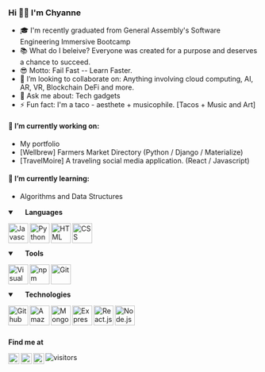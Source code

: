 ### Hi 👋🏻 I'm Chyanne
- 🎓 I'm recently graduated from General Assembly's Software Engineering Immersive Bootcamp
- 📚 What do I beleive? Everyone was created for a purpose and deserves a chance to succeed. 
- 😎 Motto: Fail Fast -- Learn Faster.
- 👯 I’m looking to collaborate on: Anything involving cloud computing, AI, AR, VR, Blockchain DeFi and more. 
- 💬 Ask me about: Tech gadgets
- ⚡ Fun fact: I'm a taco - aesthete + musicophile. [Tacos + Music and Art] 

#### 🌱 I’m currently working on: 
  - My portfolio
  - [Wellbrew] Farmers Market Directory (Python / Django / Materialize)
  - [TravelMoire] A traveling social media application. (React / Javascript)
 

#### 🌱 I’m currently learning: 
  - Algorithms and Data Structures
  
  
<details open>
  <summary>
    <img width=15px" src="https://img.icons8.com/ios-glyphs/24/000000/language.png"/>
    <b> Languages </b> 
  </summary>
  
  <img align="left" alt="Javascript" width="40px" 
  src="https://img.icons8.com/color/144/000000/javascript.png"/>
  <img align="left" alt="Python" width="40px" 
  src="https://img.icons8.com/color/144/000000/python.png"/>
  <img align="left" alt="HTML" width="40px"  
  src="https://img.icons8.com/color/144/000000/html-5.png"/>
  <img align="left" alt="CSS" width="40px" 
  src="https://img.icons8.com/color/144/000000/css3.png"/>

 <br />
  <br />
  <br />
  
</details>

<details open> 
  <summary> 
    <img width="15px" src="https://img.icons8.com/material-sharp/24/000000/wrench.png"/> 
    <b> Tools </b> 
  </summary>

  <img align="left" alt="Visual Studio Code" width="40px" 
  src="https://img.icons8.com/fluent/140/000000/visual-studio-code-2019.png"/>
  <img align="left" alt="npm" width="40px" 
  src="https://img.icons8.com/color/48/000000/npm.png"/>
  <img align="left" alt="Git" width="40px" 
  src="https://img.icons8.com/color/144/000000/git.png"/>
  
  <br />
  <br />
  <br />
  
</details>

<details open>
  <summary>
    <img width="15px" src="https://img.icons8.com/wired/24/000000/idea.png"/>
    <b> Technologies </b>
  </summary>

  <img align="left" alt="Github" width="40px" 
  src="https://img.icons8.com/fluent/144/000000/github.png"/>
  <img align="left" alt="Amazon Web Services" width="40px"
  src="https://img.icons8.com/color/144/000000/amazon-web-services.png"/>
  <img align="left" alt="MongoDB" width="40px" 
  src="https://img.icons8.com/color/240/000000/mongodb.png"/>
  <img align="left" alt="Express.js" width="40px" 
  src="https://www.mementotech.in/assets/images/icons/express.png"/>
  <img align="left" alt="React.js" width="40px" 
  src="https://jasonpallone.com/React-icon.png"/>
  <img align="left" alt="Node.js" width="40px"
  src="https://www.brainfuel.io/images/node-js-new.png"/>
  

  <br />
  <br />
  <br />
  
</details>

<b> Find me at </b>
<br />

<a href="https://linkedin.com/in/chyannerobbins">
  <img align="left" alt="Chyanne Robbins - LinkedIn" width="22px" src="https://img.icons8.com/fluent/48/000000/linkedin.png"/>
</a> 
<a href="https://www.instagram.com/chylessworld/">
  <img align="left" alt="Chyanne Robbins - Instagram" width="22px" src="https://img.icons8.com/fluent/48/000000/instagram-new.png"/>
</a>
<a href="https://www.twitter.com/chyannerobbins/">
  <img align="left" alt="Chyanne Robbins - Twitter" width="22px" src="https://img.icons8.com/color/344/twitter--v1.png"/>
</a>


![visitors](https://visitor-badge.glitch.me/badge?page_id=chyanntech.chyanntetech&left_color=grey&right_color=pink)




 
